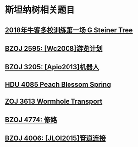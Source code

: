 # 斯坦纳树相关题目
## [2018年牛客多校训练第一场 G Steiner Tree](https://ac.nowcoder.com/acm/contest/139/G)
## [BZOJ 2595: \[Wc2008\]游览计划](https://www.lydsy.com/JudgeOnline/problem.php?id=2595)
## [BZOJ 3205: \[Apio2013\]机器人](https://www.lydsy.com/JudgeOnline/problem.php?id=3205)
## [HDU 4085 Peach Blossom Spring](http://acm.hdu.edu.cn/showproblem.php?pid=4085)
## [ZOJ 3613 Wormhole Transport](http://acm.zju.edu.cn/onlinejudge/showProblem.do?problemCode=3613)
## [BZOJ 4774: 修路](https://www.lydsy.com/JudgeOnline/problem.php?id=4774)
## [BZOJ 4006: \[JLOI2015\]管道连接](https://www.lydsy.com/JudgeOnline/problem.php?id=4006)
